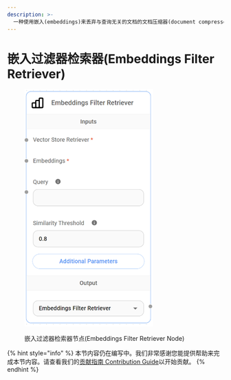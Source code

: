```yaml
---
description: >-
  一种使用嵌入(embeddings)来丢弃与查询无关的文档的文档压缩器(document compressor)。
---
```


# 嵌入过滤器检索器(Embeddings Filter Retriever)

<figure><img src="../../../.gitbook/assets/image (131).png" alt="" width="299"><figcaption><p>嵌入过滤器检索器节点(Embeddings Filter Retriever Node)</p></figcaption></figure>

{% hint style="info" %}
本节内容仍在编写中。我们非常感谢您能提供帮助来完成本节内容。请查看我们的[贡献指南 Contribution Guide](../../../contributing/)以开始贡献。
{% endhint %}